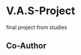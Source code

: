 # V.A.S-Project
final project from studies

## Co-Author
<a href="https://github.com/Dviro7"> 
  <img href="https://github.com/Dviro7.png"> 
</a> 


